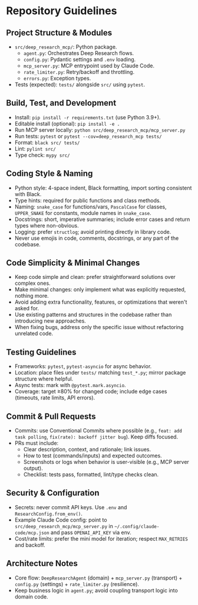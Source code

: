 # Repository Guidelines

## Project Structure & Modules
- `src/deep_research_mcp/`: Python package.
  - `agent.py`: Orchestrates Deep Research flows.
  - `config.py`: Pydantic settings and `.env` loading.
  - `mcp_server.py`: MCP entrypoint used by Claude Code.
  - `rate_limiter.py`: Retry/backoff and throttling.
  - `errors.py`: Exception types.
- Tests (expected): `tests/` alongside `src/` using `pytest`.

## Build, Test, and Development
- Install: `pip install -r requirements.txt` (use Python 3.9+).
- Editable install (optional): `pip install -e .`
- Run MCP server locally: `python src/deep_research_mcp/mcp_server.py`
- Run tests: `pytest` or `pytest --cov=deep_research_mcp tests/`
- Format: `black src/ tests/`
- Lint: `pylint src/`
- Type check: `mypy src/`

## Coding Style & Naming
- Python style: 4-space indent, Black formatting, import sorting consistent with Black.
- Type hints: required for public functions and class methods.
- Naming: `snake_case` for functions/vars, `PascalCase` for classes, `UPPER_SNAKE` for constants, module names in `snake_case`.
- Docstrings: short, imperative summaries; include error cases and return types where non-obvious.
- Logging: prefer `structlog`; avoid printing directly in library code.
- Never use emojis in code, comments, docstrings, or any part of the codebase.

## Code Simplicity & Minimal Changes
- Keep code simple and clean: prefer straightforward solutions over complex ones.
- Make minimal changes: only implement what was explicitly requested, nothing more.
- Avoid adding extra functionality, features, or optimizations that weren't asked for.
- Use existing patterns and structures in the codebase rather than introducing new approaches.
- When fixing bugs, address only the specific issue without refactoring unrelated code.

## Testing Guidelines
- Frameworks: `pytest`, `pytest-asyncio` for async behavior.
- Location: place files under `tests/` matching `test_*.py`; mirror package structure where helpful.
- Async tests: mark with `@pytest.mark.asyncio`.
- Coverage: target ≥80% for changed code; include edge cases (timeouts, rate limits, API errors).

## Commit & Pull Requests
- Commits: use Conventional Commits where possible (e.g., `feat: add task polling`, `fix(rate): backoff jitter bug`). Keep diffs focused.
- PRs must include:
  - Clear description, context, and rationale; link issues.
  - How to test (commands/inputs) and expected outcomes.
  - Screenshots or logs when behavior is user-visible (e.g., MCP server output).
  - Checklist: tests pass, formatted, lint/type checks clean.

## Security & Configuration
- Secrets: never commit API keys. Use `.env` and `ResearchConfig.from_env()`.
- Example Claude Code config: point to `src/deep_research_mcp/mcp_server.py` in `~/.config/claude-code/mcp.json` and pass `OPENAI_API_KEY` via env.
- Cost/rate limits: prefer the mini model for iteration; respect `MAX_RETRIES` and backoff.

## Architecture Notes
- Core flow: `DeepResearchAgent` (domain) + `mcp_server.py` (transport) + `config.py` (settings) + `rate_limiter.py` (resilience).
- Keep business logic in `agent.py`; avoid coupling transport logic into domain code.

